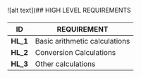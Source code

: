 ![alt text](## HIGH LEVEL REQUIREMENTS

####

| **ID** | **REQUIREMENT** |
| --- | --- |
| **HL\_1** | Basic arithmetic calculations |
| **HL\_2** | Conversion Calculations |
| **HL\_3** | Other calculations |)
